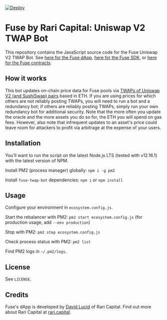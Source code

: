 [![Deploy](https://www.herokucdn.com/deploy/button.svg)](https://heroku.com/deploy)
# Fuse by Rari Capital: Uniswap V2 TWAP Bot

This repository contains the JavaScript source code for the Fuse Uniswap V2 TWAP Bot. See [here for the Fuse dApp](https://github.com/Rari-Capital/fuse-dapp), [here for the Fuse SDK](https://github.com/Rari-Capital/fuse-sdk), or [here for the Fuse contracts](https://github.com/Rari-Capital/fuse-contracts).

## How it works

This bot updates on-chain price data for Fuse pools via [TWAPs of Uniswap V2 (and SushiSwap) pairs](https://uniswap.org/docs/v2/core-concepts/oracles/) based in ETH. If you are using prices for which others are not reliably posting TWAPs, you will need to run a bot and a redundancy bot; if others are reliably posting TWAPs, simply run your own redundancy bot for additional security. Note that the more often you update the oracle and the more assets you do so for, the ETH you will spend on gas fees. However, also note that infrequent updates to an asset's price could leave room for attackers to profit via arbitrage at the expense of your users.

## Installation

You'll want to run the script on the latest Node.js LTS (tested with v12.16.1) with the latest version of NPM.

Install PM2 (process manager) globally: `npm i -g pm2`

Install `fuse-twap-bot` dependencies: `npm i` or `npm install`

## Usage

Configure your environment in `ecosystem.config.js`.

Start the rebalancer with PM2: `pm2 start ecosystem.config.js` (for production usage, add `--env production`)

Stop with PM2: `pm2 stop ecosystem.config.js`

Check process status with PM2: `pm2 list`

Find PM2 logs in `~/.pm2/logs`.

## License

See `LICENSE`.

## Credits

Fuse's dApp is developed by [David Lucid](https://github.com/davidlucid) of Rari Capital. Find out more about Rari Capital at [rari.capital](https://rari.capital).
